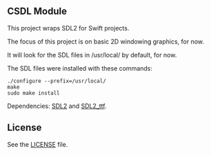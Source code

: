 CSDL Module
----------

This project wraps SDL2 for Swift projects.

The focus of this project is on basic 2D windowing graphics, for now.

It will look for the SDL files in /usr/local/ by default, for now.

The SDL files were installed with these commands:

    ./configure --prefix=/usr/local/
    make
    sudo make install

Dependencies: [SDL2](https://www.libsdl.org/download-2.0.php) and
[SDL2_ttf](https://www.libsdl.org/projects/SDL_ttf/).

License
-------

See the [LICENSE](LICENSE.txt) file.
